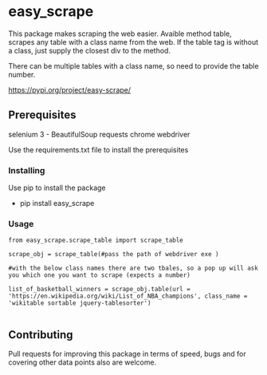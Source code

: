 # easy_scrape

This package makes scraping the web easier. Avaible method table, scrapes any table with a class name from the web. If the table tag is without a class, just supply the closest div to the method.

There can be multiple tables with a class name, so need to provide the table number.

https://pypi.org/project/easy-scrape/

## Prerequisites

selenium 3 - 
BeautifulSoup
requests
chrome webdriver

Use the requirements.txt file to install the prerequisites

### Installing

Use pip to install the package

- pip install easy_scrape

### Usage

```
from easy_scrape.scrape_table import scrape_table

scrape_obj = scrape_table(#pass the path of webdriver exe )

#with the below class names there are two tbales, so a pop up will ask you which one you want to scrape (expects a number)

list_of_basketball_winners = scrape_obj.table(url = 'https://en.wikipedia.org/wiki/List_of_NBA_champions', class_name = 'wikitable sortable jquery-tablesorter')


```

## Contributing

Pull requests for improving this package in terms of speed, bugs and for covering other data points also are welcome.



